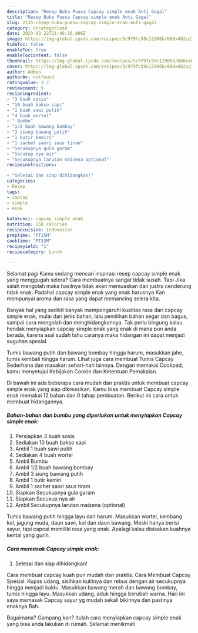 ```yaml
---
description: "Resep Buka Puasa Capcay simple enak Anti Gagal"
title: "Resep Buka Puasa Capcay simple enak Anti Gagal"
slug: 2135-resep-buka-puasa-capcay-simple-enak-anti-gagal
category: Uncategorized
date: 2023-03-22T21:46:16.806Z
image: https://img-global.cpcdn.com/recipes/5c979fc59c12906b/680x482cq70/capcay-simple-enak-foto-resep-utama.jpg
hideToc: false
enableToc: true
enableTocContent: false
thumbnail: https://img-global.cpcdn.com/recipes/5c979fc59c12906b/680x482cq70/capcay-simple-enak-foto-resep-utama.jpg
cover: https://img-global.cpcdn.com/recipes/5c979fc59c12906b/680x482cq70/capcay-simple-enak-foto-resep-utama.jpg
author: Admin
authorAv: notfound
ratingvalue: 3.7
reviewcount: 9
recipeingredient:
- "3 buah sosis"
- "10 buah bakso sapi"
- "1 buah sawi putih"
- "4 buah wortel"
- " Bumbu"
- "1/2 buah bawang bombay"
- "3 siung bawang putih"
- "1 butir kemiri"
- "1 sachet saori saus tiram"
- "Secukupnya gula garam"
- "Secukup nya air"
- "Secukupnya larutan maizena optional"
recipeinstructions:

- "Selesai dan siap dihidangkan!"
categories:
- Resep
tags:
- capcay
- simple
- enak

katakunci: capcay simple enak 
nutrition: 258 calories
recipecuisine: Indonesian
preptime: "PT15M"
cooktime: "PT33M"
recipeyield: "1"
recipecategory: Lunch

---
```



Selamat pagi Kamu sedang mencari inspirasi resep capcay simple enak yang menggugah selera? Cara membuatnya sangat tidak susah. Tapi Jika salah mengolah maka hasilnya tidak akan memuaskan dan justru cenderung tidak enak. Padahal capcay simple enak yang enak harusnya Kan mempunyai aroma dan rasa yang dapat memancing selera kita.


Banyak hal yang sedikit banyak mempengaruhi kualitas rasa dari capcay simple enak, mulai dari jenis bahan, lalu pemilihan bahan segar dan bagus, sampai cara mengolah dan menghidangkannya. Tak perlu bingung kalau hendak menyiapkan capcay simple enak yang enak di mana pun anda berada, karena asal sudah tahu caranya maka hidangan ini dapat menjadi suguhan spesial.

Tumis bawang putih dan bawang bombay hingga harum, masukkan jahe, tumis kembali hingga harum. Lihat juga cara membuat Tumis Capcay Sederhana dan masakan sehari-hari lainnya. Dengan memakai Cookpad, kamu menyetujui Kebijakan Cookie dan Ketentuan Pemakaian.


Di bawah ini ada beberapa cara mudah dan praktis untuk membuat capcay simple enak yang siap dikreasikan. Kamu bisa membuat Capcay simple enak memakai 12 bahan dan 0 tahap pembuatan. Berikut ini cara untuk membuat hidangannya.

<!--inarticleads1-->

##### Bahan-bahan dan bumbu yang diperlukan untuk menyiapkan Capcay simple enak:

1. Persiapkan 3 buah sosis
1. Sediakan 10 buah bakso sapi
1. Ambil 1 buah sawi putih
1. Sediakan 4 buah wortel
1. Ambil  Bumbu
1. Ambil 1/2 buah bawang bombay
1. Ambil 3 siung bawang putih
1. Ambil 1 butir kemiri
1. Ambil 1 sachet saori saus tiram
1. Siapkan Secukupnya gula garam
1. Siapkan Secukup nya air
1. Ambil Secukupnya larutan maizena (optional)


Tumis bawang putih hingga layu dan harum. Masukkan wortel, kembang kol, jagung muda, daun sawi, kol dan daun bawang. Meski hanya berisi sayur, tapi capcai memiliki rasa yang enak. Apalagi kalau disisakan kuahnya kental yang gurih. 

<!--inarticleads2-->

##### Cara memasak Capcay simple enak:


1. Selesai dan siap dihidangkan!

Cara membuat capcay kuah pun mudah dan praktis. Cara Membuat Capcay Spesial: Kupas udang, sisihkan kulitnya dan rebus dengan air secukupnya hingga menjadi kaldu. Masukkan bawang merah dan bawang bombay, tumis hingga layu. Masukkan udang, aduk hingga berubah warna. Hari ini saya memasak Capcay sayur yg mudah sekali bikinnya dan pastinya enaknya Bah. 

Bagaimana? Gampang kan? Itulah cara menyiapkan capcay simple enak yang bisa anda lakukan di rumah. Selamat menikmati
